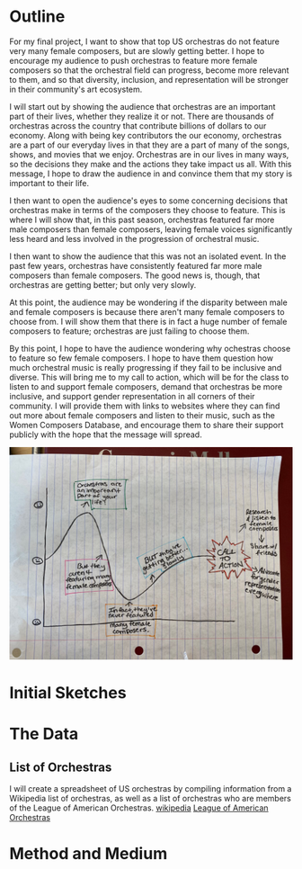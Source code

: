 # Outline
For my final project, I want to show that top US orchestras do not feature very many female composers, but are slowly getting better. I hope to encourage my audience to push orchestras to feature more female composers so that the orchestral field can progress, become more relevant to them, and so that diversity, inclusion, and representation will be stronger in their community's art ecosystem.  

I will start out by showing the audience that orchestras are an important part of their lives, whether they realize it or not. There are thousands of orchestras across the country that contribute billions of dollars to our economy. Along with being key contributors the our economy, orchestras are a part of our everyday lives in that they are a part of many of the songs, shows, and movies that we enjoy. Orchestras are in our lives in many ways, so the decisions they make and the actions they take impact us all. With this message, I hope to draw the audience in and convince them that my story is important to their life.

I then want to open the audience's eyes to some concerning decisions that orchestras make in terms of the composers they choose to feature. This is where I will show that, in this past season, orchestras featured far more male composers than female composers, leaving female voices significantly less heard and less involved in the progression of orchestral music.

I then want to show the audience that this was not an isolated event. In the past few years, orchestras have consistently featured far more male composers than female composers. The good news is, though, that orchestras are  getting better; but only very slowly.

At this point, the audience may be wondering if the disparity between male and female composers is because there aren't many female composers to choose from. I will show them that there is in fact a huge number of female composers to feature; orchestras are just failing to choose them. 

By this point, I hope to have the audience wondering why ochestras choose to feature so few female composers. I hope to have them question how much orchestral music is really progressing if they fail to be inclusive and diverse. This will bring me to my call to action, which will be for the class to listen to and support female composers, demand that orchestras be more inclusive, and support gender representation in all corners of their community. I will provide them with links to websites where they can find out more about female composers and listen to their music, such as the Women Composers Database, and encourage them to share their support publicly with the hope that the message will spread.

![alt text](IMG_0462.jpg)

# Initial Sketches

# The Data
## List of Orchestras
I will create a spreadsheet of US orchestras by compiling information from a Wikipedia list of orchestras, as well as a list of orchestras who are members of the League of American Orchestras.
[wikipedia](https://en.wikipedia.org/wiki/List_of_symphony_orchestras_in_the_United_States)
[League of American Orchestras](https://americanorchestras-fontevacustomer.force.com/s/searchdirectory?id=a3I0b000003TXsm)

# Method and Medium
